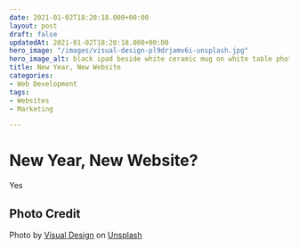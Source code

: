 ```yaml
---
date: 2021-01-02T18:20:18.000+00:00
layout: post
draft: false
updatedAt: 2021-01-02T18:20:18.000+00:00
hero_image: "/images/visual-design-pl9drjamv6i-unsplash.jpg"
hero_image_alt: black ipad beside white ceramic mug on white table photo
title: New Year, New Website
categories:
- Web Development
tags:
- Websites
- Marketing

---
```

# New Year, New Website?

Yes

## Photo Credit

Photo by [Visual Design](https://unsplash.com/@visualdesign_inspiration?utm_source=unsplash&utm_medium=referral&utm_content=creditCopyText) on [Unsplash](https://unsplash.com/s/photos/wireframe?utm_source=unsplash&utm_medium=referral&utm_content=creditCopyText)
